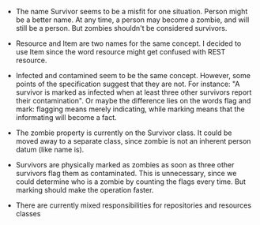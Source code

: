 - The name Survivor seems to be a misfit for one situation. Person might
  be a better name. At any time, a person may become a zombie,
  and will still be a person. But zombies shouldn't be considered survivors.

- Resource and Item are two names for the same concept.
  I decided to use Item since the word resource might
  get confused with REST resource.
  
- Infected and contamined seem to be the same concept.
  However, some points of the specification suggest
  that they are not. For instance: "A survivor is marked as
  infected when at least three other survivors report their
  contamination". Or maybe the difference lies on the words
  flag and mark: flagging means merely indicating, while
  marking means that the informating will become a fact.
  
- The zombie property is currently on the Survivor class.
  It could be moved away to a separate class, since zombie
  is not an inherent person datum (like name is).
  
- Survivors are physically marked as zombies as soon as three other
  survivors flag them as contaminated. This is unnecessary,
  since we could determine who is a zombie by counting the flags
  every time. But marking should make the operation faster.
  
- There are currently mixed responsibilities for repositories
  and resources classes
